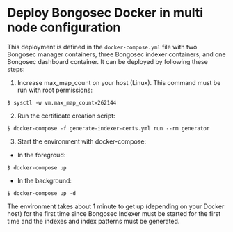 # Deploy Bongosec Docker in multi node configuration

This deployment is defined in the `docker-compose.yml` file with two Bongosec manager containers, three Bongosec indexer containers, and one Bongosec dashboard container. It can be deployed by following these steps: 

1) Increase max_map_count on your host (Linux). This command must be run with root permissions:
```
$ sysctl -w vm.max_map_count=262144
```
2) Run the certificate creation script:
```
$ docker-compose -f generate-indexer-certs.yml run --rm generator
```
3) Start the environment with docker-compose:

- In the foregroud:
```
$ docker-compose up
```

- In the background:
```
$ docker-compose up -d
```


The environment takes about 1 minute to get up (depending on your Docker host) for the first time since Bongosec Indexer must be started for the first time and the indexes and index patterns must be generated.
